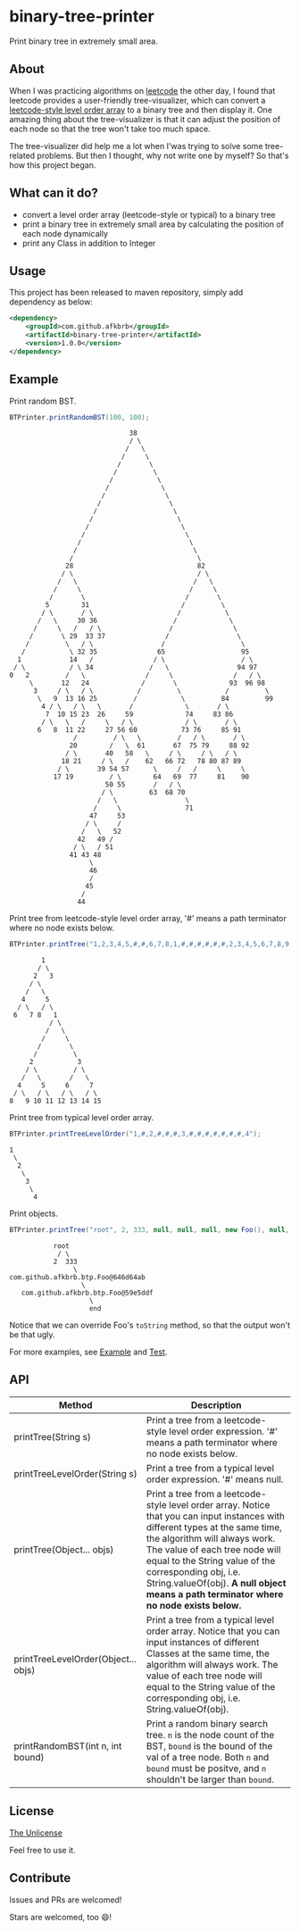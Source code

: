 # binary-tree-printer

Print binary tree in extremely small area.

## About

When I was practicing algorithms on [leetcode](https://leetcode.com/) the other day, I found that leetcode provides a user-friendly tree-visualizer, which can convert a [leetcode-style level order array](https://support.leetcode.com/hc/en-us/articles/360011883654-What-does-1-null-2-3-mean-in-binary-tree-representation) to a binary tree and then display it. One amazing thing about the tree-visualizer is that it can adjust the position of each node so that the tree won't take too much space.

The tree-visualizer did help me a lot when I'was trying to solve some tree-related problems. But then I thought, why not write one by myself? So that's how this project began.

## What can it do?

- convert a level order array (leetcode-style or typical) to a binary tree
- print a binary tree in extremely small area by calculating the position of each node dynamically
- print any Class in addition to Integer

## Usage

This project has been released to maven repository, simply add dependency as below:

```xml
<dependency>
    <groupId>com.github.afkbrb</groupId>
    <artifactId>binary-tree-printer</artifactId>
    <version>1.0.0</version>
</dependency>
```

## Example

Print random BST.

```java
BTPrinter.printRandomBST(100, 100);
```

```
                              38                                  
                              / \                                 
                             /   \                                
                            /     \                               
                           /       \                              
                          /         \                             
                         /           \                            
                        /             \                           
                       /               \                          
                      /                 \                         
                     /                   \                        
                    /                     \                       
                   /                       \                      
                  /                         \                     
                 /                           \                    
                /                             \                   
               /                               \                  
              28                               82                 
             / \                               / \                
            /   \                             /   \               
           /     \                           /     \              
          /       \                         /       \             
         5        31                       /         \            
        / \       / \                     /           \           
       /   \     30 36                   /             \          
      /     \   /   / \                 /               \         
     /       \ 29  33 37               /                 \        
    /         \   / \                 /                   \       
   /           \ 32 35               65                   95      
  1            14   /               / \                   / \     
 / \           / \ 34              /   \                 94 97    
0   2         /   \               /     \               /   / \   
     \       12   24             /       \             93  96 98  
      3     / \   / \           /         \           /         \ 
       \   9  13 16 25         /           \         84         99
        4 / \   / \   \       /             \       / \           
         7  10 15 23  26     59             74     83 86          
        / \   \   /     \   / \             / \       / \         
       6   8  11 22     27 56 60           73 76     85 91        
                /         / \   \         /   / \       / \       
               20        /   \  61       67  75 79     88 92      
              / \       40   58   \     / \     / \   / \         
             18 21     / \   /    62   66 72   78 80 87 89        
            / \       39 54 57      \     /   /     \     \       
           17 19         / \        64   69  77     81    90      
                        50 55       /   / \                       
                       / \         63  68 70                      
                      /   \                 \                     
                     /     \                71                    
                    47     53                                     
                   / \     /                                      
                  /   \   52                                      
                 42   49 /                                        
                / \   / 51                                        
               41 43 48                                           
                    \                                             
                    46                                            
                    /                                             
                   45                                             
                  /                                               
                 44     
```

Print tree from leetcode-style level order array, '#' means a path terminator where no node exists below.

```java
BTPrinter.printTree("1,2,3,4,5,#,#,6,7,8,1,#,#,#,#,#,#,2,3,4,5,6,7,8,9,10,11,12,13,14,15");
```

```
        1              
       / \             
      2   3            
     / \               
    /   \              
   4     5             
  / \   / \            
 6   7 8   1           
          / \          
         /   \         
        /     \        
       /       \       
      /         \      
     2           3     
    / \         / \    
   /   \       /   \   
  4     5     6     7  
 / \   / \   / \   / \ 
8   9 10 11 12 13 14 15
```

Print tree from typical level order array.

```java
BTPrinter.printTreeLevelOrder("1,#,2,#,#,#,3,#,#,#,#,#,#,#,4");
```

```
1      
 \     
  2    
   \   
    3  
     \ 
      4
```

Print objects.

```java
BTPrinter.printTree("root", 2, 333, null, null, null, new Foo(), null, new Foo(), null, "end");
```

```
           root                     
            / \                     
           2  333                   
                \                   
com.github.afkbrb.btp.Foo@646d64ab  
                  \                 
   com.github.afkbrb.btp.Foo@59e5ddf
                    \               
                    end  
```

Notice that we can override Foo's `toString` method, so that the output won't be that ugly.

For more examples, see [Example](/src/test/java/com/github/afkbrb/btp/Examples.java) and [Test](/src/test/java/com/github/afkbrb/btp/BTPrinterTests.java).

## API

|Method|Description|
|-|-|
|printTree(String s)|Print a tree from a leetcode-style level order expression. '#' means a path terminator where no node exists below.|
|printTreeLevelOrder(String s)|Print a tree from a typical level order expression. '#' means null.|
|printTree(Object... objs)|Print a tree from a leetcode-style level order array. Notice that you can input instances with different types at the same time, the algorithm will always work. The value of each tree node will equal to the String value of the corresponding obj, i.e. String.valueOf(obj). **A null object means a path terminator where no node exists below.**|
|printTreeLevelOrder(Object... objs)|Print a tree from a typical level order array. Notice that you can input instances of different Classes at the same time, the algorithm will always work. The value of each tree node will equal to the String value of the corresponding obj, i.e. String.valueOf(obj).|
|printRandomBST(int n, int bound)|Print a random binary search tree. `n` is the node count of the BST, `bound` is the bound of the val of a tree node. Both `n` and `bound` must be positve, and `n` shouldn't be larger than `bound`.| 

## License

[The Unlicense](LICENSE)

Feel free to use it.

## Contribute

Issues and PRs are welcomed!

Stars are welcomed, too 😄!
